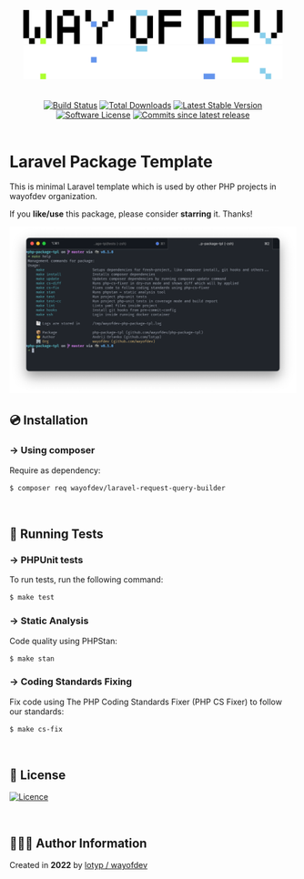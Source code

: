 <br>

<div align="center">
<img width="456" src="https://raw.githubusercontent.com/wayofdev/ansible-role-tpl/master/assets/logo.gh-light-mode-only.png#gh-light-mode-only">
<img width="456" src="https://raw.githubusercontent.com/wayofdev/ansible-role-tpl/master/assets/logo.gh-dark-mode-only.png#gh-dark-mode-only">
</div>


<br>

<br>

<div align="center">
<a href="https://github.com/wayofdev/laravel-request-query-builder/actions"><img alt="Build Status" src="https://img.shields.io/endpoint.svg?url=https%3A%2F%2Factions-badge.atrox.dev%2Fwayofdev%2Flaravel-request-query-builder%2Fbadge&style=flat-square"/></a>
<a href="https://packagist.org/packages/wayofdev/request-query-builder"><img src="https://img.shields.io/packagist/dt/wayofdev/request-query-builder?&style=flat-square" alt="Total Downloads"></a>
<a href="https://packagist.org/packages/wayofdev/request-query-builder"><img src="https://img.shields.io/packagist/v/wayofdev/request-query-builder?&style=flat-square" alt="Latest Stable Version"></a>
<a href="https://packagist.org/packages/wayofdev/request-query-builder"><img src="https://img.shields.io/packagist/l/wayofdev/request-query-builder?style=flat-square&color=blue" alt="Software License"/></a>
<a href="https://packagist.org/packages/wayofdev/request-query-builder"><img alt="Commits since latest release" src="https://img.shields.io/github/commits-since/wayofdev/laravel-request-query-builder/latest?style=flat-square"></a>
</div>

<br>

# Laravel Package Template

This is minimal Laravel template which is used by other PHP projects in wayofdev organization.

If you **like/use** this package, please consider **starring** it. Thanks!

![Screenshot](assets/screenshot.png)

## 💿 Installation

### → Using composer

Require as dependency:

```bash
$ composer req wayofdev/laravel-request-query-builder
```

<br>

## 🧪 Running Tests

### → PHPUnit tests

To run tests, run the following command:

```bash
$ make test
```

### → Static Analysis

Code quality using PHPStan:

```bash
$ make stan
```

### → Coding Standards Fixing

Fix code using The PHP Coding Standards Fixer (PHP CS Fixer) to follow our standards:

```bash
$ make cs-fix
```

<br>

## 🤝 License

[![Licence](https://img.shields.io/github/license/wayofdev/laravel-request-query-builder?style=for-the-badge&color=blue)](./LICENSE)

<br>

## 🙆🏼‍♂️ Author Information

Created in **2022** by [lotyp / wayofdev](https://github.com/wayofdev)

<br>
